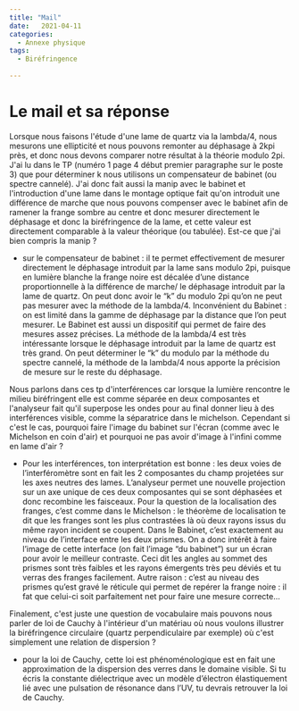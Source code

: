 ```yaml
---
title: "Mail"
date:   2021-04-11
categories:
  - Annexe physique
tags:
  - Biréfringence
  
---
```


# Le mail et sa réponse


Lorsque nous faisons l'étude d'une lame de quartz via la lambda/4, nous mesurons une ellipticité et nous pouvons remonter au déphasage à 2kpi près, et donc nous devons comparer notre résultat à la théorie modulo 2pi. J'ai lu dans le TP (numéro 1 page 4 début premier paragraphe sur le poste 3) que pour déterminer k nous utilisons un compensateur de babinet (ou spectre cannelé).
J'ai donc fait aussi la manip avec le babinet et l'introduction d'une lame dans le montage optique fait qu'on introduit une différence de marche que nous pouvons compenser avec le babinet afin de ramener la frange sombre au centre et donc mesurer directement le déphasage et donc la biréfringence de la lame, et cette valeur est directement comparable à la valeur théorique (ou tabulée).
Est-ce que j'ai bien compris la manip ?



- sur le compensateur de babinet : il te permet effectivement de mesurer directement le déphasage introduit par la lame sans modulo 2pi, puisque en lumière blanche la frange noire est décalée d’une distance proportionnelle à la différence de marche/ le déphasage introduit par la lame de quartz. On peut donc avoir le “k” du modulo 2pi qu’on ne peut pas mesurer avec la méthode de la lambda/4. Inconvénient du Babinet : on est limité dans la gamme de déphasage par la distance que l’on peut mesurer. Le Babinet est aussi un dispositif qui permet de faire des mesures assez précises. La méthode de la lambda/4 est très intéressante lorsque le déphasage introduit par la lame de quartz est très grand. On peut déterminer le “k” du modulo par la méthode du spectre cannelé, la méthode de la lambda/4 nous apporte la précision de mesure sur le reste du déphasage.



Nous parlons dans ces tp d'interférences car lorsque la lumière rencontre le milieu biréfringent elle est comme séparée en deux composantes et l'analyseur fait qu'il superpose les ondes pour au final donner lieu à des interférences visible, comme la séparatrice dans le michelson. Cependant si c'est le cas, pourquoi faire l'image du babinet sur l'écran (comme avec le Michelson en coin d'air) et pourquoi ne pas avoir d'image à l'infini comme en lame d'air ?


- Pour les interférences, ton interprétation est bonne : les deux voies de l’interféromètre sont en fait les 2 composantes du champ projetées sur les axes neutres des lames. L’analyseur permet une nouvelle projection sur un axe unique de ces deux composantes qui se sont déphasées et donc recombine les faisceaux. Pour la question de la localisation des franges, c’est comme dans le Michelson : le théorème de localisation te dit que les franges sont les plus contrastées là où deux rayons issus du même rayon incident se coupent. Dans le Babinet, c’est exactement au niveau de l’interface entre les deux prismes. On a donc intérêt à faire l’image de cette interface (on fait l’image “du babinet”) sur un écran pour avoir le meilleur contraste. Ceci dit les angles au sommet des prismes sont très faibles et les rayons émergents très peu déviés et tu verras des franges facilement. Autre raison : c’est au niveau des prismes qu’est gravé le réticule qui permet de repérer la frange noire : il fat que celui-ci soit parfaitement net pour faire une mesure correcte...


Finalement, c'est juste une question de vocabulaire mais pouvons nous parler de loi de Cauchy à l'intérieur d'un matériau où nous voulons illustrer la biréfringence circulaire (quartz perpendiculaire par exemple) où c'est simplement une relation de dispersion ?


- pour la loi de Cauchy, cette loi est phénoménologique est en fait une approximation de la dispersion des verres dans le domaine visible. Si tu écris la constante diélectrique avec un modèle d’électron élastiquement lié avec une pulsation de résonance dans l’UV, tu devrais retrouver la loi de Cauchy. 
